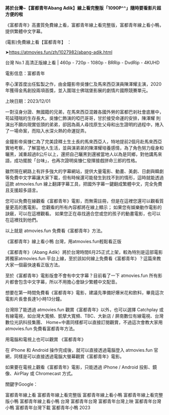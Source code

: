 **將於台灣~【富都青年Abang Adik】線上看完整版「1090P^^」隨時要看影片超方便的啦**

《富都青年》高畫質免費線上看，富都青年線上看完整版，富都青年線上看小鴨，提供繁體中文字幕。

(電影)免費線上看【富都青年】 ：

➤https://atmovies.fun/zh/1027982/abang-adik.html

台灣 No.1 高清正版線上看 | 460p - 720p - 1080p - BRRip - DvdRip - 4KUHD


電影信息：富都青年

李心潔首度出任監製之作，由金鐘影帝吳慷仁及馬來西亞演員陳澤耀主演，2020年獲得金馬創投兩項首獎，並入圍瑞士佛瑞堡影展的劇情片國際競賽單元。

上映日期：2023/12/01

一對沒身分證、無國籍的兄弟，在馬來西亞混雜各國外勞的富都巴剎社會底層中，苟延殘喘的生存長大。吳慷仁飾演的啞巴哥哥，甘於接受命運的安排，陳澤耀 則演出不願向現實低頭的弟弟，卻因為兩人尋找原生父母和出生證明的過程中，捲入了一場命案，而陷入水深火熱的命運捉弄。

金鐘影帝吳慷仁為了完美詮釋土生土長的馬來西亞人，特地提前2個月赴馬來西亞實地考察，了解當地人生活，並與演弟弟的陳澤耀培養感情，為了角色努力瘦身和曬黑，減重超過8公斤以上，還把自己曬黑到還被當地人以為是同鄉，對他講馬來語，成功擺脫「台味」，也再次證明吳慷仁發揮接戲拼命三郎的性格。


雖然現在網路上有許多強大的字幕網站，提供大量電影、動畫、美劇、日劇與韓劇等免費中文字幕讓大家下載，但有時候還可能發生到找不到的情形，這時就能透過這款 atmovies.fun 線上翻譯字幕工具，把國外字幕一鍵翻成繁體中文，完全免費且支援超多語言。

您可以免費在線觀看《富都青年》電影，而無需註冊，但是在這裡您還可以觀看質量更高的舊電影。 您觀看的所有內容都將在線上顯示； 如果您有娛樂動作電影的訣竅，可以在這裡觀看。 如果您正在尋找適合您或您的孩子的動畫電影，也可以在這裡找到他們。

以上就是 atmovies.fun 免費看《富都青年》方法。

《富都青年》線上看小鴨 台灣，用atmovies.fun輕鬆看正版

《富都青年》（Abang Adik）將於台灣時間6月25正式上架，較為特別是這部電影將獨家atmovies.fun 平台上線，至於該如何線上免費看《富都青年》？這篇來教大家一個最快速看正版方法。

至於《富都青年》電影版會不會有中文字幕？目前看了一下 atmovies.fun 所有影片都會包含中文字幕，所以不用擔心會缺少繁體中文配音。

想要在第一時間免費看《富都青年》電影，建議先準備好爆米花和飲料，畢竟這次電影片長會長達1小時13分鐘。  

台灣除了能透過 atmovies.fun 觀賞《富都青年》以外，也可以選擇 Catchplay 或有線電視，如台灣大寬頻、凱擘大寬頻、TBC、大新店 / 屏南數位有線電視、台灣數位光訊科技集團、 Home+中嘉同樣都可以直接訂閱觀賞，不過這次會教大家用 atmovies.fun 免費看富都青年方法。

用電腦和電視上也可以觀賞 《富都青年》

在 iPhone 和 Android 操作完成後，就可以直接透過電腦登入 atmovies.fun 官網，同樣是可以直接透過電腦大螢幕觀賞《富都青年》電影。

如果要在電視上觀看《富都青年》電影，只能透過 iPhone / Android 投影、鏡像、AirPlay 或 Chromecast 方式。


關鍵字Google：

富都青年線上看
富都青年線上看完整版
富都青年線上看小鴨
富都青年線上看完整版小鴨
富都青年線上看小鴨 台灣
富都青年台灣
富都青年台灣上映
富都青年台灣小鴨
富都青年台灣下載
富都青年小鴨 2023

